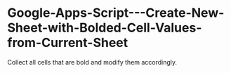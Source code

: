 # Google-Apps-Script---Create-New-Sheet-with-Bolded-Cell-Values-from-Current-Sheet

Collect all cells that are bold and modify them accordingly.
